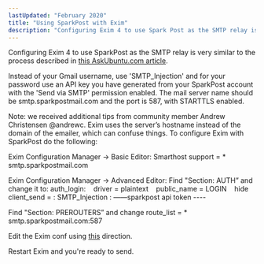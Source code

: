 ```yaml
---
lastUpdated: "February 2020"
title: "Using SparkPost with Exim"
description: "Configuring Exim 4 to use Spark Post as the SMTP relay is very similar to the process described in this Ask Ubuntu com article Instead of your Gmail username use SMTP Injection and for your password use an API key you have generated from your Spark Post account with the..."
---
```


Configuring Exim 4 to use SparkPost as the SMTP relay is very similar to the process described in [this AskUbuntu.com article](http://askubuntu.com/questions/167043/how-do-i-configure-exim4-to-send-mail-through-a-password-protected-ssl-smtp-mail).

Instead of your Gmail username, use 'SMTP_Injection' and for your password use an API key you have generated from your SparkPost account with the 'Send via SMTP' permission enabled. The mail server name should be smtp.sparkpostmail.com and the port is 587, with STARTTLS enabled.

Note: we received additional tips from community member Andrew Christensen @andrewc. Exim uses the server’s hostname instead of the domain of the emailer, which can confuse things. To configure Exim with SparkPost do the following:

Exim Configuration Manager -> Basic Editor:
Smarthost support = * smtp.sparkpostmail.com

Exim Configuration Manager -> Advanced Editor:
Find "Section: AUTH” and change it to:
auth_login:
   driver = plaintext
   public_name = LOGIN
   hide client_send = : SMTP_Injection : ——sparkpost api token ----

Find "Section: PREROUTERS” and change route_list = * smtp.sparkpostmail.com:587

Edit the Exim conf using [this](https://forums.cpanel.net/threads/easy-fix-your-smtp-banner-smtp-greeting-and-reverse-dns-for-dedicated-ips.391311/) direction.

Restart Exim and you're ready to send.
